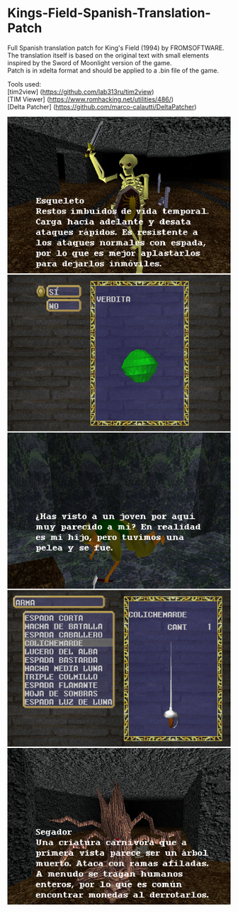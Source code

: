 # Kings-Field-Spanish-Translation-Patch
Full Spanish translation patch for King's Field (1994) by FROMSOFTWARE. \
The translation itself is based on the original text with small elements inspired by the Sword of Moonlight version of the game. \
Patch is in xdelta format and should be applied to a .bin file of the game.

Tools used: \
[tim2view] (https://github.com/lab313ru/tim2view) \
[TIM Viewer] (https://www.romhacking.net/utilities/486/) \
[Delta Patcher] (https://github.com/marco-calautti/DeltaPatcher)

![WIP1](screenshots/screenshot_1.png)
![WIP1](screenshots/screenshot_2.png)
![WIP1](screenshots/screenshot_3.png)
![WIP1](screenshots/screenshot_4.png)
![WIP1](screenshots/screenshot_5.png)

